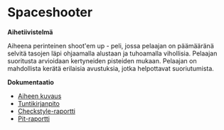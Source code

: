 # Spaceshooter
**Aihetiivistelmä**

Aiheena perinteinen shoot'em up - peli, jossa pelaajan on päämääränä selvitä tasojen läpi ohjaamalla alustaan ja tuhoamalla vihollisia. Pelaajan suoritusta arvioidaan kertyneiden pisteiden mukaan. Pelaajan on mahdollista  kerätä erilaisia avustuksia, jotka helpottavat suoriutumista.

**Dokumentaatio**

- [Aiheen kuvaus](dokumentointi/aiheenKuvausJaRakenne.md)
- [Tuntikirjanpito](dokumentointi/tuntikirjanpito.md)
- [Checkstyle-raportti](https://htmlpreview.github.io/?https://github.com/Sopulius/Spaceshooter/blob/master/dokumentointi/Checkstyle/site/checkstyle.html)
- [Pit-raportti](https://htmlpreview.github.io/?https://github.com/Sopulius/Spaceshooter/blob/master/dokumentointi/pit-reports/201604082236/index.html)
